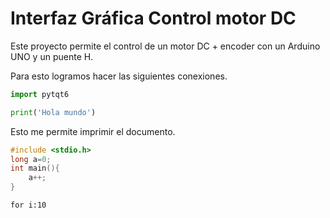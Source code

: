 # Interfaz Gráfica Control motor DC

Este proyecto permite el control de un motor DC + encoder con un Arduino UNO y un puente H.

Para esto logramos hacer las siguientes conexiones.

```python
import pytqt6 

print('Hola mundo')
```
Esto me permite imprimir el documento.

```c
#include <stdio.h>
long a=0;
int main(){
    a++;
}
```

```
for i:10
 
```

